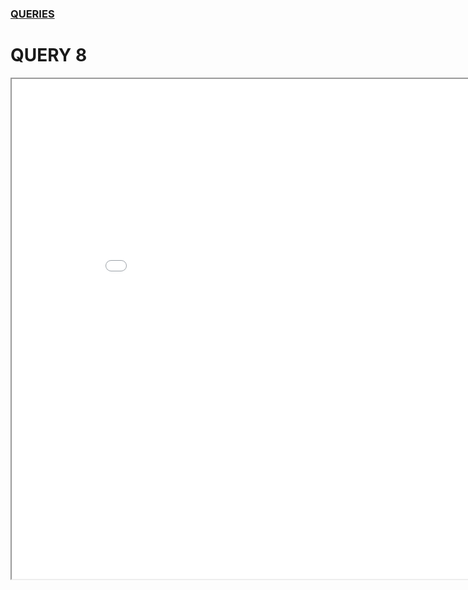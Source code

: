 ### [QUERIES](https://nuknuk48.github.io/cs418project/queries)
# QUERY 8

<iframe width="900" height="800" frameborder="1" scrolling="no" src="//plot.ly/~SohumMehrotra/54.embed"></iframe>
